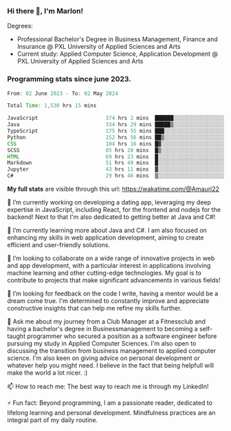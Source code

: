 
### Hi there 👋, I'm Marlon!

Degrees: 
- Professional Bachelor's Degree in Business Management, Finance and Insurance @ PXL University of Applied Sciences and Arts
- Current study: Applied Computer Science, Application Development @ PXL University of Applied Sciences and Arts

### Programming stats since june 2023.
<!--START_SECTION:waka-->

```java
From: 02 June 2023 - To: 02 May 2024

Total Time: 1,530 hrs 15 mins

JavaScript                      374 hrs 2 mins  ██████░░░░░░░░░░░░░░░░░░░   24.37 %
Java                            334 hrs 29 mins █████▒░░░░░░░░░░░░░░░░░░░   21.79 %
TypeScript                      175 hrs 55 mins ███░░░░░░░░░░░░░░░░░░░░░░   11.46 %
Python                          152 hrs 56 mins ██▒░░░░░░░░░░░░░░░░░░░░░░   09.97 %
CSS                             104 hrs 16 mins █▓░░░░░░░░░░░░░░░░░░░░░░░   06.79 %
SCSS                            85 hrs 28 mins  █▒░░░░░░░░░░░░░░░░░░░░░░░   05.57 %
HTML                            69 hrs 23 mins  █░░░░░░░░░░░░░░░░░░░░░░░░   04.52 %
Markdown                        51 hrs 49 mins  █░░░░░░░░░░░░░░░░░░░░░░░░   03.38 %
Jupyter                         43 hrs 11 mins  ▓░░░░░░░░░░░░░░░░░░░░░░░░   02.81 %
C#                              29 hrs 46 mins  ▒░░░░░░░░░░░░░░░░░░░░░░░░   01.94 %
```

<!--END_SECTION:waka-->
**My full stats** are visible through this url: https://wakatime.com/@Amauri22



🔭 I’m currently working on developing a dating app, leveraging my deep expertise in JavaScript, including React, for the frontend and nodejs for the backend! Next to that I'm also dedicated to getting better at Java and C#!

🌱 I’m currently learning more about Java and C#. I am also focused on enhancing my skills in web application development, aiming to create efficient and user-friendly solutions.

👯 I’m looking to collaborate on a wide range of innovative projects in web and app development, with a particular interest in applications involving machine learning and other cutting-edge technologies. My goal is to contribute to projects that make significant advancements in various fields!

🤔 I’m looking for feedback on the code I write, having a mentor would be a dream come true. I'm determined to constantly improve and appreciate constructive insights that can help me refine my skills further.

💬 Ask me about my journey from a Club Manager at a Fitnessclub and having a bachelor's degree in Businessmanagement to becoming a self-taught programmer who secured a position as a software engineer before pursuing my study in Applied Computer Sciences. I'm also open to discussing the transition from business management to applied computer science. I'm also keen on giving advice on personal development or whatever help you might need. I believe in the fact that being helpfull will make the world a lot nicer. :)

📫 How to reach me: The best way to reach me is through my LinkedIn!

⚡ Fun fact: Beyond programming, I am a passionate reader, dedicated to lifelong learning and personal development. Mindfulness practices are an integral part of my daily routine.


